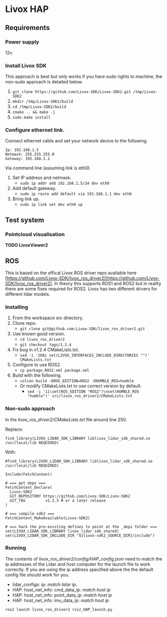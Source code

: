 # Livox HAP
## Requirements

### Power supply

12v.

### Install Livox SDK

This approach is best but only works if you have sudo rights to machine, the non-sudo approach is detailed below.

1. ```git clone https://github.com/Livox-SDK/Livox-SDK2.git /tmp/Livox-SDK2```
2. ```mkdir /tmp/Livox-SDK2/build```
3. ```cd /tmp/Livox-SDK2/build```
4. ```cmake .. && make -j```
5. ```sudo make install```

### Configure ethernet link.

Connect ethernet cable and set your network device to the following.

```
Ip: 192.168.1.5
Netmask: 255.255.255.0
Gateway: 192.168.1.1
```

Via command line (assuming link is eth0).

1. Set IP address and netmask.
    - ```sudo ip addr add 192.168.1.5/24 dev eth0```
2. Add default gateway.
    - ```sudo ip route add default via 192.168.1.1 dev eth0```
3. Bring link up.
    - ```sudo ip link set dev eth0 up```


## Test system

### Pointcloud visualisation

**TODO LivoxViewer2**

## ROS

This is based on the offical Livox ROS driver repo available here [https://github.com/Livox-SDK/livox_ros_driver2](https://github.com/Livox-SDK/livox_ros_driver2).
In theory this supports ROS1 and ROS2 but in reality there are some fixes required for ROS2.
Livox has two different drivers for different lidar models.

### Installing

1. From the workspace src directory.
2. Clone repo.
    - ```git clone git@github.com:Livox-SDK/livox_ros_driver2.git```
3. Use known good version.
    - ```cd livox_ros_driver2```
    - ```git checkout tags/1.2.4```
4. Fix bug in v1.2.4 CMakeLists.txt.
   - ```sed -i '288i set(LIVOX_INTERFACES_INCLUDE_DIRECTORIES "")' CMakeLists.txt```
5. Configure to use ROS2.
    - ```cp package_ROS2.xml package.xml```
6. Build with the following.
   - ```colcon build -DROS_EDITION=ROS2 -DHUMBLE_ROS=humble```
   - Or modify CMakeLists.txt to use correct version by default.
     - ```sed -i '1i\set(ROS_EDITION "ROS2")\nset(HUMBLE_ROS "humble")' src/livox_ros_driver2/CMakeLists.txt```

### Non-sudo approach

In the *livox_ros_driver2/CMakeLists.txt* file around line 250.

Replace: 

```
find_library(LIVOX_LIDAR_SDK_LIBRARY liblivox_lidar_sdk_shared.so /usr/local/lib REQUIRED)
```

With: 

```
#find_library(LIVOX_LIDAR_SDK_LIBRARY liblivox_lidar_sdk_shared.so /usr/local/lib REQUIRED)

Include(FetchContent)

# === get deps ===
FetchContent_Declare(
  Livox-SDK2
  GIT_REPOSITORY https://github.com/Livox-SDK/Livox-SDK2
  GIT_TAG         v1.2.5 # or a later release
)

# === compile sdk2 ===
FetchContent_MakeAvailable(Livox-SDK2)

# === hack the pre-existing defines to point at the _deps folder ===
set(LIVOX_LIDAR_SDK_LIBRARY livox_lidar_sdk_shared)
set(LIVOX_LIDAR_SDK_INCLUDE_DIR "${livox-sdk2_SOURCE_DIR}/include")
```

### Running

The contents of *livox_ros_driver2/config/HAP_config.json* need to match the ip addresses of the Lidar and host computer for the launch file to work correctly. 
If you are using the ip address specified above the the default config file should work for you.

- lidar_configs: ip: *match lidar ip*.
- HAP: host_net_info: cmd_data_ip: *match host ip*
- HAP: host_net_info: point_data_ip: *match host ip*
- HAP: host_net_info: imu_data_ip: *match host ip*

```ros2 launch livox_ros_driver2 rviz_HAP_launch.py```


